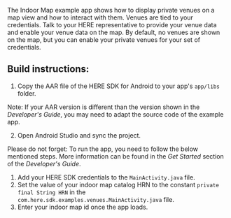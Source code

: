 The Indoor Map example app shows how to display private venues on a map view and how to interact with them. Venues are tied to your credentials. Talk to your HERE representative to provide your venue data and enable your venue data on the map. By default, no venues are shown on the map, but you can enable your private venues for your set of credentials.

Build instructions:
-------------------

1) Copy the AAR file of the HERE SDK for Android to your app's `app/libs` folder.

Note: If your AAR version is different than the version shown in the _Developer's Guide_, you may need to adapt the source code of the example app.

2) Open Android Studio and sync the project.

Please do not forget: To run the app, you need to follow the below mentioned steps. More information can be found in the _Get Started_ section of the _Developer's Guide_.
1) Add your HERE SDK credentials to the `MainActivity.java` file. 
2) Set the value of your indoor map catalog HRN to the constant `private final String HRN` in the `com.here.sdk.examples.venues.MainActivity.java` file.
3) Enter your indoor map id once the app loads.
